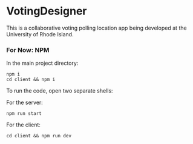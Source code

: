 # VotingDesigner

This is a collaborative voting polling location app being developed at the University of Rhode Island.

### For Now: NPM

In the main project directory:

```
npm i
cd client && npm i
```

To run the code, open two separate shells:

For the server:
```
npm run start
```

For the client:
```
cd client && npm run dev
```